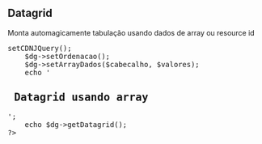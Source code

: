 <h2>Datagrid</h2>
<p>Monta automagicamente tabulação usando dados de array ou resource id</p>

<pre>
<?php 
    $cabecalho = ['Modelo','Ano','Marca','Potencia'];
    $valores = [
        ['Palio','1997','Fiat','1.0'],
        ['Astra','1999','Chevrolet','2.0'],
        ['Vectra','1999','Chevrolet','4.5'],
    ];
    
    $dg = new Datagrid();
    $dg->setCDNJQuery();
    $dg->setOrdenacao();
    $dg->setArrayDados($cabecalho, $valores);
    echo '<h2 class="page-header"> Datagrid usando array  </h2>';
    echo $dg->getDatagrid();      
?>
</pre>
